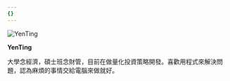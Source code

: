 ```yaml
---
{}
---
```

![YenTing](/img/YenTing.jpg)

**YenTing**

大學念經濟，碩士班念財管，目前在做量化投資策略開發。喜歡用程式來解決問題，認為麻煩的事情交給電腦來做就好。



